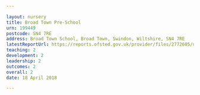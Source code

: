 ```yaml
---

layout: nursery
title: Broad Town Pre-School
urn: 199449
postcode: SN4 7RE
address: Broad Town School, Broad Town, Swindon, Wiltshire, SN4 7RE
latestReportUrl: https://reports.ofsted.gov.uk/provider/files/2772605/urn/199449.pdf
teaching: 2
development: 2
leadership: 2
outcomes: 2
overall: 2
date: 18 April 2018

---
```

